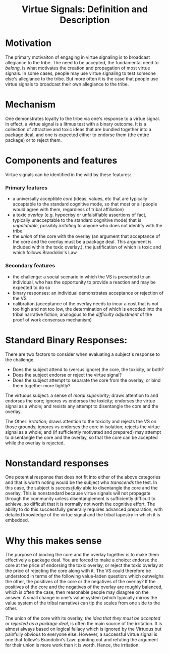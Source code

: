 <h1 align="center" >Virtue Signals: Definition and Description</h1>

# Motivation

The primary motivaiton of engaging in virtue signaling is to broadcast allegiance to the tribe. The need to be accepted, the fundamental need to _belong_, is what motivates the creation and propagation of most virtue signals. In some cases, people may use virtue signaling to test someone else's allegiance to the tribe. But more often it is the case that people use virtue signals to broadcast their own allegiance to the tribe.

# Mechanism

One demonstrates loyalty to the tribe via one's response to a virtue signal. In effect, a virtue signal is a litmus test with a binary outcome. It is a collection of attractive and toxic ideas that are bundled together into a package deal, and one is expected either to endorse them (the entire package) or to reject them.

# Components and features

Virtue signals can be identified in the wild by these features:

### Primary features
- a universally acceptible *core* (ideas, values, etc that are typically acceptable to the standard cognitive mode, so that most or all people would agree with them, regardless of tribal affiliation)
- a toxic *overlay* (e.g. hypocrisy or unfalsifiable assertions of fact, typically unacceptable to the standard cognitive mode) that is _unpalatable_, possibly _irritating_ to anyone who does not identify with the tribe
- the *union* of the core with the overlay (an argument that acceptance of the core and the overlay must be a package deal. This argument is included within the toxic overlay.), the justification of which is toxic and which follows Brandolini's Law

### Secondary features
- the challenge: a social scenario in which the VS is presented to an individual, who has the opportunity to provide a reaction and may be expected to do so
- binary responses: an individual demonstrates acceptance or rejection of the VS
- calibration (acceptance of the overlay needs to incur a cost that is not too high and not too low, the determination of which is encoded into the tribal narrative fiction; analogous to the *difficulty adjustment* of the proof of work consensus mechanism)

# Standard Binary Responses:

There are two factors to consider when evaluating a subject's response to the challenge.
- Does the subject attend to (versus ignore) the core, the toxicity, or both?
- Does the subject endorse or reject the virtue signal?
- Does the subject attempt to separate the core from the overlay, or bind them together more tightly?

The virtuous subject: a sense of _moral superiority_; draws attention to and endorses the core; ignores vs endorses the toxicity; endorses the virtue signal as a whole; and resists any attempt to disentangle the core and the overlay.

The Other: _irritation_; draws attention to the toxicity and rejects the VS on those grounds; ignores vs endorses the core in isolation; rejects the virtue signal as a whole; and (if sufficiently motivated and prepared) may attempt to disentangle the core and the overlay, so that the core can be accepted while the overlay is rejected.

# Nonstandard responses

One potential response that does not fit into either of the above categories and that is worth noting would be the subject who _transcends_ the test. In this case, the subject is *successfully* able to disentangle the core and the overlay. This is nonstandard because virtue signals will not propagate through the community unless disentanglement is sufficiently difficult to achieve, so difficult that it is normally not worth the cognitive effort. The ability to do this successfully generally requires advanced preparation, with detailed knowledge of the virtue signal and the tribal tapestry in which it is embedded.

# Why this makes sense

The purpose of binding the core and the overlay together is to make them effectively a package deal. You are forced to make a choice: endorse the core at the price of endorsing the toxic overlay, or reject the toxic overlay at the price of rejecting the core along with it. The VS could therefore be understood in terms of the following value-laden question: which outweighs the other, the positives of the core or the negatives of the overlay? If the positives of the core and the negatives of the overlay are roughly balanced, which is often the case, then reasonable people may disagree on the answer. A small change in one's value system (which typically mirros the value system of the tribal narrative) can tip the scales from one side to the other.

The union of the core with its overlay, _the idea that they must be accepted or rejected as a package deal_, is often the main source of the irritation. It is almost always based on logical fallacy which is ignored by the Virtuous but painfully obvious to everyone else. However, a successful virtue signal is one that follow's Brandolini's Law: pointing out and refuting the argument for their union is more work than it is worth. Hence, the irritation.


